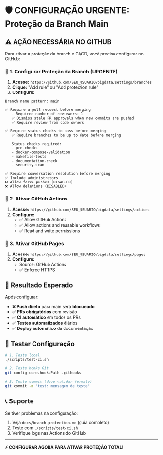 # 🛡️ CONFIGURAÇÃO URGENTE: Proteção da Branch Main

## ⚠️ AÇÃO NECESSÁRIA NO GITHUB

Para ativar a proteção da branch e CI/CD, você precisa configurar no GitHub:

### 🔧 **1. Configurar Proteção da Branch (URGENTE)**

1. **Acesse:** `https://github.com/SEU_USUARIO/bigdata/settings/branches`
2. **Clique:** "Add rule" ou "Add protection rule"
3. **Configure:**

```
Branch name pattern: main

✅ Require a pull request before merging
   - Required number of reviewers: 1
   ✅ Dismiss stale PR approvals when new commits are pushed
   ✅ Require review from code owners

✅ Require status checks to pass before merging
   ✅ Require branches to be up to date before merging
   
   Status checks required:
   - pre-checks
   - docker-compose-validation  
   - makefile-tests
   - documentation-check
   - security-scan

✅ Require conversation resolution before merging
✅ Include administrators
❌ Allow force pushes (DISABLED)
❌ Allow deletions (DISABLED)
```

### 🚀 **2. Ativar GitHub Actions**

1. **Acesse:** `https://github.com/SEU_USUARIO/bigdata/settings/actions`
2. **Configure:**
   - ✅ Allow GitHub Actions
   - ✅ Allow actions and reusable workflows
   - ✅ Read and write permissions

### 📄 **3. Ativar GitHub Pages**

1. **Acesse:** `https://github.com/SEU_USUARIO/bigdata/settings/pages`
2. **Configure:**
   - Source: GitHub Actions
   - ✅ Enforce HTTPS

## 🎯 **Resultado Esperado**

Após configurar:
- ❌ **Push direto** para main será **bloqueado**
- ✅ **PRs obrigatórios** com revisão
- ✅ **CI automático** em todos os PRs
- ✅ **Testes automatizados** diários
- ✅ **Deploy automático** da documentação

## 🧪 **Testar Configuração**

```bash
# 1. Teste local
./scripts/test-ci.sh

# 2. Teste hooks Git
git config core.hooksPath .githooks

# 3. Teste commit (deve validar formato)
git commit -m "test: mensagem de teste"
```

## 📞 **Suporte**

Se tiver problemas na configuração:
1. Veja `docs/branch-protection.md` (guia completo)
2. Teste com `./scripts/test-ci.sh`
3. Verifique logs nas Actions do GitHub

---

**⚡ CONFIGURAR AGORA PARA ATIVAR PROTEÇÃO TOTAL!**